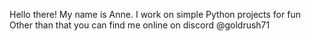 Hello there! My name is Anne.
I work on simple Python projects for fun
Other than that you can find me online on discord @goldrush71
